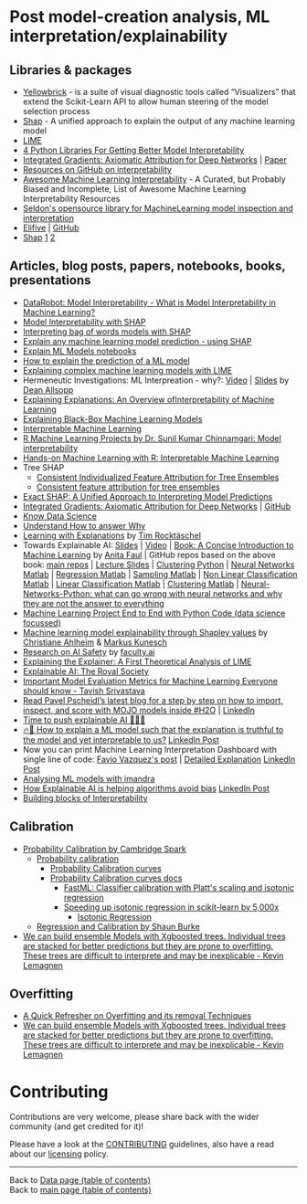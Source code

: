 # Post model-creation analysis, ML interpretation/explainability

## Libraries & packages

- [Yellowbrick](https://www.scikit-yb.org/en/latest/#yellowbrick-machine-learning-visualization) - is a suite of visual diagnostic tools called “Visualizers” that extend the Scikit-Learn API to allow human steering of the model selection process
- [Shap](https://github.com/slundberg/shap) - A unified approach to explain the output of any machine learning model
- [LIME](https://github.com/marcotcr/lime)
- [4 Python Libraries For Getting Better Model Interpretability](https://www.analyticsindiamag.com/4-python-libraries-for-getting-better-model-interpretability/)
- [Integrated Gradients: Axiomatic Attribution for Deep Networks](https://github.com/ankurtaly/Integrated-Gradients) | [Paper](https://arxiv.org/abs/1703.01365)
- [Resources on GitHub on interpretability](https://github.com/topics/interpretability)
- [Awesome Machine Learning Interpretability](https://github.com/jphall663/awesome-machine-learning-interpretability) - A Curated, but Probably Biased and Incomplete, List of Awesome Machine Learning Interpretability Resources
- [Seldon's opensource library for MachineLearning model inspection and interpretation](https://github.com/SeldonIO/alibi)
- [Elifive](https://eli5.readthedocs.io/en/latest/overview.html) | [GitHub](https://github.com/TeamHG-Memex/eli5)
- [Shap](https://github.com/slundberg/shap) [1](https://blog.dominodatalab.com/shap-lime-python-libraries-part-1-great-explainers-pros-cons/) [2](https://blog.dominodatalab.com/shap-lime-python-libraries-part-2-using-shap-lime/)
    
## Articles, blog posts, papers, notebooks, books, presentations

- [DataRobot: Model Interpretability - What is Model Interpretability in Machine Learning?](https://www.datarobot.com/wiki/interpretability/)
- [Model Interpretability with SHAP](http://www.f1-predictor.com/model-interpretability-with-shap/)
- [Interpreting bag of words models with SHAP](https://sararobinson.dev/2019/04/23/interpret-bag-of-words-models-shap.html)
- [Explain any machine learning model prediction - using SHAP](https://towardsdatascience.com/how-to-explain-any-machine-learning-model-prediction-30654b0c1c8)
- [Explain ML Models notebooks](https://github.com/Azure/MachineLearningNotebooks/tree/master/how-to-use-azureml/explain-model)
- [How to explain the prediction of a ML model](https://lilianweng.github.io/lil-log/2017/08/01/how-to-explain-the-prediction-of-a-machine-learning-model.html)
- [Explaining complex machine learning models with LIME](https://datascienceplus.com/explaining-complex-machine-learning-models-with-lime/)
- Hermeneutic Investigations: ML Interpreation - why?: [Video](https://www.youtube.com/watch?v=pmdYlahqA_g) | [Slides](https://github.com/daplantagenet/iml.github.io/blob/master/Hermeneutic%20Investigations.pdf) by [Dean Allsopp](http://github.com/daplantagenet)
- [Explaining Explanations: An Overview ofInterpretability of Machine Learning](https://arxiv.org/pdf/1806.00069.pdf)
- [Explaining Black-Box Machine Learning Models](https://shirinsplayground.netlify.com/2018/07/explaining_ml_models_code_caret_iml/)
- [Interpretable Machine Learning](https://christophm.github.io/interpretable-ml-book/)
- [R Machine Learning Projects by Dr. Sunil Kumar Chinnamgari: Model interpretability](https://www.oreilly.com/library/view/r-machine-learning/9781789807943/dcd398be-3488-423c-942c-69d1eac253f5.xhtml)
- [Hands-on Machine Learning with R: Interpretable Machine Learning](https://bradleyboehmke.github.io/HOML/iml.html)
- Tree SHAP
  - [Consistent Individualized Feature Attribution for Tree Ensembles ](https://arxiv.org/abs/1802.03888)
  - [Consistent feature attribution for tree ensembles](https://arxiv.org/abs/1706.06060)
- [Exact SHAP: A Unified Approach to Interpreting Model Predictions](https://arxiv.org/abs/1705.07874)
- [Integrated Gradients: Axiomatic Attribution for Deep Networks](https://arxiv.org/abs/1703.01365) | [GitHub](https://github.com/ankurtaly/Integrated-Gradients)
- [Know Data Science](https://www.linkedin.com/feed/update/urn:li:activity:6516283940658089984)
- [Understand How to answer Why](https://www.linkedin.com/feed/update/urn:li:activity:6519055798948204544)
- [Learning with Explanations](https://www.youtube.com/watch?v=m1GUhPgstvk) by [Tim Rocktäschel](https://rockt.github.io/)
- Towards Explainable AI: [Slides](../presentations/data/03-meetup-uk-2019/Towards-Explainable-AI.pdf) | [Video](https://www.youtube.com/watch?v=0yFjSs-azM4) | [Book: A Concise Introduction to Machine Learning](https://www.amazon.co.uk/Concise-Introduction-Machine-Learning/dp/0815384106/ref=tmm_pap_swatch_0?_encoding=UTF8&qid=1566160069&sr=8-2) by [Anita Faul](https://www.linkedin.com/in/anita-faul-123750104/) | GitHub repos based on the above book: [main repos](https://github.com/ACFaul?tab=repositories) | [Lecture Slides](https://github.com/ACFaul/LectureSlides) | [Clustering Python](https://github.com/ACFaul/Clustering-Python) | [Neural Networks Matlab](https://github.com/ACFaul/Neural-Networks-Matlab) | [Regression Matlab](https://github.com/ACFaul/Regression-Matlab) | [Sampling Matlab](https://github.com/ACFaul/Sampling-Matlab) | [Non Linear Classification Matlab](https://github.com/ACFaul/Non-Linear-Classification-Matlab) | [Linear Classification Matlab](https://github.com/ACFaul/Linear-Classification-Matlab) | [Clustering Matlab](https://github.com/ACFaul/Clustering-Matlab) | [Neural-Networks-Python: what can go wrong with neural networks and why they are not the answer to everything](https://github.com/ACFaul/Neural-Networks-Python)
- [Machine Learning Project End to End with Python Code (data science focussed)](https://www.youtube.com/watch?v=ekV9QO5KHUY&list=PLcQCwsZDEzFkP9WMe6xvLrd_ZNGqoXOQY&fbclid=IwAR1z7XBl762FLyo-gVvdBDU1iCVqz89K1yfmJS1cbC4rZyEfF-jO30ZsYeY)
- [Machine learning model explainability through Shapley values](https://faculty.ai/blog/machine-learning-model-explainability-through-shapley-values/) by [Christiane Ahlheim](https://www.linkedin.com/in/christiane-ahlheim-498263b2/) & [Markus Kunesch](https://www.linkedin.com/in/markus-kunesch/)
- [Research on AI Safety](https://faculty.ai/research/) by [faculty.ai](https://faculty.ai)
- [Explaining the Explainer: A First Theoretical Analysis of LIME](https://www.linkedin.com/posts/montrealai_artificialintelligence-deeplearning-machinelearning-activity-6622678147433316352-iu72)
- [Explainable AI: The Royal Society](https://www.linkedin.com/posts/nabihbawazir_explainable-ai-the-royal-society-activity-6610121083649695744-SXrL)
- [Important Model Evaluation Metrics for Machine Learning Everyone should know - Tavish Srivastava](https://www.linkedin.com/posts/vipulppatel_important-model-evaluation-metrics-everyone-ugcPost-6607395953429266432-cDiV)
- [Read Pavel Pscheidl’s latest blog for a step by step on how to import, inspect, and score with MOJO models inside #H2O](https://lnkd.in/gbNtfMn) | [LinkedIn](https://www.linkedin.com/posts/pavel-pscheidl-19b15990_h2o-ai-ml-activity-6606566698516656128-Bk93)
- [Time to push explainable AI 🔬💪🏽](https://www.linkedin.com/posts/huggingface_exbert-activity-6654074548163489792-yjj0)
- [🔥🚀 How to explain a ML model such that the explanation is truthful to the model and yet interpretable to us?](https://media-exp1.licdn.com/dms/image/C4E22AQFhqlWOu4i6ug/feedshare-shrink_800/0?e=1589414400&v=beta&t=BZ91YA4gBTevwy5gHBT6TZ3nZ0QKBSMEfHTxUJUc3oY) [LinkedIn Post](https://www.linkedin.com/posts/hamed-zitoun-54428658_machinelearning-deeplearning-artificialintelligence-activity-6630725520386519043--7gr)
- Now you can print Machine Learning Interpretation Dashboard with single line of code: [Favio Vazquez's post](https://medium.com/datos-y-ciencia/weekly-digest-for-data-science-and-ai-python-and-r-volume-20-b1c9fb885621) | [Detailed Explanation](https://datascienceplus.com/understanding-titanic-dataset-with-h2os-automl-dalex-and-lares-library/) [LinkedIn Post](https://www.linkedin.com/posts/nabihbawazir_machinelearning-datascience-artificialintelligence-activity-6635858894444990464-6grx)
- [Analysing ML models with imandra](https://www.linkedin.com/posts/isaacbaum_analysing-machine-learning-models-with-imandra-activity-6635136920240340992-BOp0)
- [How Explainable AI is helping algorithms avoid bias](https://www.forbes.com/sites/simonchandler/2020/02/18/how-explainable-ai-is-helping-algorithms-avoid-bias/#7d21a68a5ed3) [LinkedIn Post](https://www.linkedin.com/posts/bo-li-8503b896_httpswwwforbescomsitessimonchandler-activity-6635931803196710912-dRQR)
- [Building blocks of Interpretability](https://distill.pub/2018/building-blocks/)

## Calibration

- [Probability Calibration by Cambridge Spark](https://blog.cambridgespark.com/probability-calibration-c7252ac123f)
   - [Probability calibration](https://scikit-learn.org/stable/modules/calibration.html)
      - [Probability Calibration curves](https://scikit-learn.org/stable/auto_examples/calibration/plot_calibration_curve.html)
      - [Probability Calibration curves docs](https://docs.w3cub.com/scikit_learn/auto_examples/calibration/plot_calibration_curve/)
        - [FastML: Classifier calibration with Platt's scaling and isotonic regression](http://fastml.com/classifier-calibration-with-platts-scaling-and-isotonic-regression/)
        - [Speeding up isotonic regression in scikit-learn by 5,000x](http://tullo.ch/articles/speeding-up-isotonic-regression/)
            - [Isotonic Regression](http://fa.bianp.net/blog/2013/isotonic-regression/)
    - [Regression and Calibration by Shaun Burke](https://www.webdepot.umontreal.ca/Usagers/sauves/MonDepotPublic/CHM%203103/LCGC%20Eur%20Burke%202001%20-%202%20de%204.pdf)
- [We can build ensemble Models with Xgboosted trees. Individual trees are stacked for better predictions but they are prone to overfitting. These trees are difficult to interprete and may be inexplicable - Kevin Lemagnen](https://github.com/klemag/odsc2018-ensemble-demystified)

## Overfitting

- [A Quick Refresher on Overfitting and its removal Techniques](https://www.linkedin.com/posts/ashutoshtripathi1_what-is-overfitting-and-its-removal-techniques-ugcPost-6605478376671150080-fsVI)
- [We can build ensemble Models with Xgboosted trees. Individual trees are stacked for better predictions but they are prone to overfitting. These trees are difficult to interprete and may be inexplicable - Kevin Lemagnen](https://github.com/klemag/odsc2018-ensemble-demystified)

# Contributing

Contributions are very welcome, please share back with the wider community (and get credited for it)!

Please have a look at the [CONTRIBUTING](../CONTRIBUTING.md) guidelines, also have a read about our [licensing](../LICENSE.md) policy.

---

Back to [Data page (table of contents)](README.md)</br>
Back to [main page (table of contents)](../README.md)
